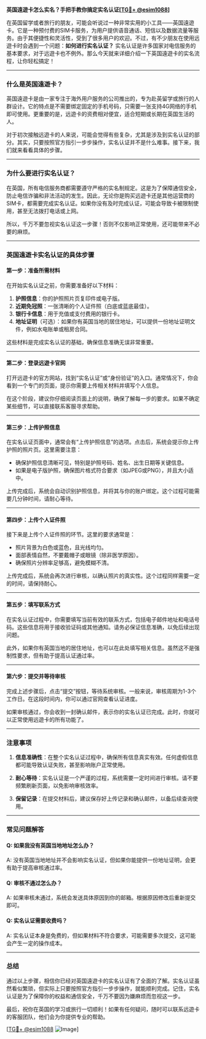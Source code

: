 **英国遠遊卡怎么实名？手把手教你搞定实名认证[[TG💪+ @esim1088](https://t.me/s/esim1088)]**

在英国留学或者旅行的朋友，可能会听说过一种非常实用的小工具——英国遠遊卡。它是一种预付费的SIM卡服务，为用户提供语音通话、短信以及数据流量等服务。由于其便捷性和灵活性，受到了很多用户的欢迎。不过，有不少朋友在使用远遊卡时会遇到一个问题：**如何进行实名认证？** 实名认证是许多国家对电信服务的基本要求，对于远遊卡也不例外。那么今天就来详细介绍一下英国遠遊卡的实名流程，让你轻松搞定！

---

### **什么是英国遠遊卡？**
英国遠遊卡是由一家专注于海外用户服务的公司推出的，专为赴英留学或旅行的人群设计。它的特点是不需要绑定固定的手机号码，只需要一张支持4G网络的手机即可使用。更重要的是，远遊卡的资费相对便宜，适合短期或长期在英国生活的人。

对于初次接触远遊卡的人来说，可能会觉得有些复杂，尤其是涉及到实名认证的部分。其实，只要按照官方指引一步步操作，实名认证并不是什么难事。接下来，我们就来看看具体的步骤。

---

### **为什么要进行实名认证？**
在英国，所有电信服务商都需要遵守严格的实名制规定。这是为了保障通信安全，防止电信诈骗和非法活动的发生。因此，无论你是购买远遊卡还是其他运营商的SIM卡，都需要完成实名认证。如果你没有及时完成认证，可能会导致卡被限制使用，甚至无法拨打电话或上网。

所以，千万不要忽视实名认证这一步骤！否则不仅影响正常使用，还可能带来不必要的麻烦。

---

### **英国遠遊卡实名认证的具体步骤**

#### **第一步：准备所需材料**
在开始实名认证之前，你需要准备好以下材料：
1. **护照信息**：你的护照照片页复印件或电子版。
2. **近期免冠照**：一张清晰的个人证件照（白底或蓝底最佳）。
3. **银行卡信息**：用于充值或支付费用的银行卡。
4. **地址证明**（可选）：如果你有英国当地的居住地址，可以提供一份地址证明文件，例如水电账单或租房合同。

这些材料是完成实名认证的基础，确保信息准确无误非常重要。

---

#### **第二步：登录远遊卡官网**
打开远遊卡的官方网站，找到“实名认证”或“身份验证”的入口。通常情况下，你会看到一个专门的页面，提示你需要上传相关材料并填写个人信息。

在这个阶段，建议你仔细阅读页面上的说明，确保了解每一步的要求。如果不确定某些细节，可以直接联系客服寻求帮助。

---

#### **第三步：上传护照信息**
在实名认证页面中，通常会有“上传护照信息”的选项。点击后，系统会提示你上传护照的照片页。这里需要注意：
- 确保护照信息清晰可见，特别是护照号码、姓名、出生日期等关键信息。
- 如果是电子版护照，确保图片格式符合要求（如JPEG或PNG），并且大小适中。

上传完成后，系统会自动识别护照信息，并将其与你的账户绑定。这个过程可能需要几分钟时间，请耐心等待。

---

#### **第四步：上传个人证件照**
接下来是上传个人证件照的环节。这里的要求通常是：
- 照片背景为白色或蓝色，且光线均匀。
- 面部表情自然，不要戴帽子或眼镜（除非医学原因）。
- 确保照片分辨率足够高，避免模糊不清。

上传完成后，系统会再次进行审核，以确认照片的真实性。这个过程同样需要一定的时间，请保持耐心。

---

#### **第五步：填写联系方式**
在实名认证过程中，你需要填写当前有效的联系方式，包括电子邮件地址和电话号码。这些信息将用于接收验证码或其他通知。请务必保证信息准确，以免后续出现问题。

此外，如果你有英国当地的居住地址，也可以在此处填写相关信息。虽然这不是强制性要求，但有助于提高认证通过率。

---

#### **第六步：提交并等待审核**
完成上述步骤后，点击“提交”按钮，等待系统审核。一般来说，审核周期为1-3个工作日。在这段时间内，你可以通过官网查看认证进度。

如果审核通过，你会收到一封确认邮件，表示你的实名认证已完成。此时，你就可以正常使用远遊卡的所有功能了。

---

### **注意事项**
1. **信息准确性**：在整个实名认证过程中，确保所有信息真实有效。任何虚假信息都可能导致认证失败，甚至影响账户正常使用。
   
2. **耐心等待**：实名认证是一个严谨的过程，系统需要一定时间进行审核。请不要频繁刷新页面，以免影响审核效率。

3. **保留记录**：在提交材料后，建议保存好上传记录和确认邮件，以备后续查询使用。

---

### **常见问题解答**

#### **Q: 如果我没有英国当地地址怎么办？**
A: 没有英国当地地址并不会影响实名认证，但如果你能提供一份地址证明，会更有助于提高审核通过率。

#### **Q: 审核不通过怎么办？**
A: 如果审核未通过，系统会发送具体原因到你的邮箱。根据原因修改后重新提交即可。

#### **Q: 实名认证需要收费吗？**
A: 实名认证本身是免费的，但如果材料不符合要求，可能需要多次提交，这可能会产生一定的操作成本。

---

### **总结**
通过以上步骤，相信你已经对英国遠遊卡的实名认证有了全面的了解。实名认证虽然看似繁琐，但实际上只要按照官方指引一步步操作，就能顺利完成。记住，实名认证是为了保障你的权益和通信安全，千万不要因为嫌麻烦而忽视这一步。

最后，祝你在英国的学习或旅行一切顺利！如果有任何疑问，随时可以联系远遊卡的客服团队，他们会为你提供专业的帮助。

[[TG💪+ @esim1088](https://t.me/s/esim1088) ![Image](https://i.postimg.cc/4NQfJmqS/Snipaste-2025-05-13-00-14-12.png)]